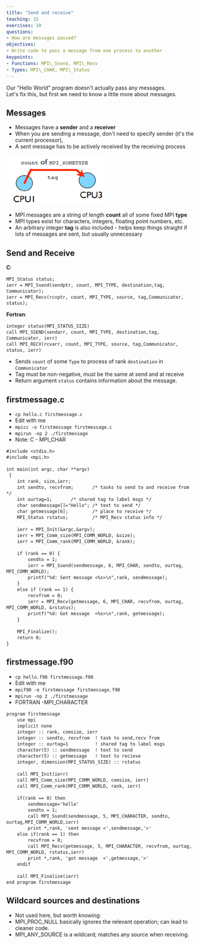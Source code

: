 ```yaml
---
title: "Send and receive"
teaching: 15
exercises: 10
questions:
- How are messages passed?
objectives:
- Write code to pass a message from one process to another
keypoints:
- Functions: MPI\_Ssend, MPI\_Recv
- Types: MPI\_CHAR, MPI\_Status
---
```


Our "Hello World" program doesn't actually pass any messages.  
Let's fix this, but first we need to know a little more about messages.

## Messages
- Messages have a **sender** and a **receiver**
- When you are sending a message, don't need to specify sender (it's the current processor),
- A sent message has to be actively received by the receiving process

![messages](../fig/messages.png)

- MPI messages are a string of length __count__ all of some fixed MPI __type__
- MPI types exist for characters, integers, floating point numbers, etc.
- An arbitrary integer __tag__ is also included - helps keep things straight if lots of messages are sent, but usually unnecessary

## Send and Receive

**C**:

```
MPI_Status status;
ierr = MPI_Ssend(sendptr, count, MPI_TYPE, destination,tag, Communicator);
ierr = MPI_Recv(rcvptr, count, MPI_TYPE, source, tag,Communicator, status);
```

**Fortran**:

```
integer status(MPI_STATUS_SIZE)
call MPI_SSEND(sendarr, count, MPI_TYPE, destination,tag, Communicator, ierr)
call MPI_RECV(rcvarr, count, MPI_TYPE, source, tag,Communicator, status, ierr)
```

- Sends `count` of some `Type` to process of rank `destination` in `Communicator`
- Tag must be non-negative, must be the same at send and at receive
- Return argument `status` contains information about the message. 

## firstmessage.c
- `cp hello.c firstmessage.c`
- Edit with me
- `mpicc -o firstmessage firstmessage.c`
- `mpirun -np 2 ./firstmessage`
- Note: C - MPI_CHAR

```
#include <stdio.h>
#include <mpi.h>

int main(int argc, char **argv)
 {
    int rank, size,ierr;
    int sendto, recvfrom;       /* tasks to send to and receive from */
    int ourtag=1;		/* shared tag to label msgs */
    char sendmessage[]="Hello"; /* text to send */
    char getmessage[6];         /* place to receive */
    MPI_Status rstatus;         /* MPI_Recv status info */

    ierr = MPI_Init(&argc,&argv);
    ierr = MPI_Comm_size(MPI_COMM_WORLD, &size);
    ierr = MPI_Comm_rank(MPI_COMM_WORLD, &rank);

    if (rank == 0) {
        sendto = 1;
        ierr = MPI_Ssend(sendmessage, 6, MPI_CHAR, sendto, ourtag, MPI_COMM_WORLD);
        printf("%d: Sent message <%s>\n",rank, sendmessage);
    }
    else if (rank == 1) {
        recvfrom = 0;
        ierr = MPI_Recv(getmessage, 6, MPI_CHAR, recvfrom, ourtag, MPI_COMM_WORLD, &rstatus);
        printf("%d: Got message  <%s>\n",rank, getmessage);
    }
  
    MPI_Finalize();
    return 0;
}
```

## firstmessage.f90
- `cp hello.f90 firstmessage.f90`
- Edit with me
- `mpif90 -o firstmessage firstmessage.f90`
- `mpirun -np 2 ./firstmessage`
- FORTRAN -MPI_CHARACTER

```
program firstmessage
    use mpi
    implicit none
    integer :: rank, comsize, ierr
    integer :: sendto, recvfrom  ! task to send,recv from 
    integer :: ourtag=1          ! shared tag to label msgs
    character(5) :: sendmessage  ! text to send
    character(5) :: getmessage   ! text to recieve 
    integer, dimension(MPI_STATUS_SIZE) :: rstatus
        
    call MPI_Init(ierr)
    call MPI_Comm_size(MPI_COMM_WORLD, comsize, ierr)
    call MPI_Comm_rank(MPI_COMM_WORLD, rank, ierr)
    
    if(rank == 0) then
        sendmessage='hello'
        sendto = 1;
        call MPI_Ssend(sendmessage, 5, MPI_CHARACTER, sendto, ourtag,MPI_COMM_WORLD,ierr) 
        print *,rank, 'sent message <',sendmessage,'>'
    else if(rank == 1) then
        recvfrom = 0;
        call MPI_Recv(getmessage, 5, MPI_CHARACTER, recvfrom, ourtag, MPI_COMM_WORLD, rstatus,ierr)
        print *,rank, 'got message  <',getmessage,'>'
    endif
    
    call MPI_Finalize(ierr)
end program firstmessage
```

## Wildcard sources and destinations

* Not used here, but worth knowing:
* MPI_PROC_NULL basically ignores the relevant operation; can lead to cleaner code.
* MPI_ANY_SOURCE is a wildcard; matches any source when receiving.

